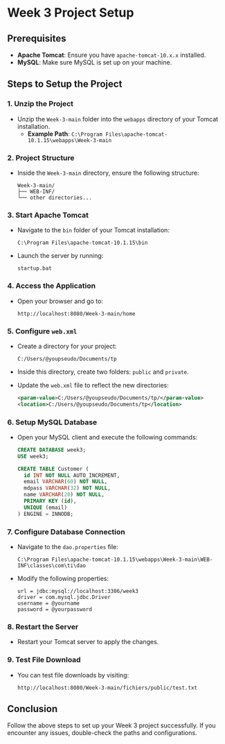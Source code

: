 # Week 3 Project Setup

## Prerequisites
- **Apache Tomcat**: Ensure you have `apache-tomcat-10.x.x` installed.
- **MySQL**: Make sure MySQL is set up on your machine.

## Steps to Setup the Project

### 1. Unzip the Project
- Unzip the `Week-3-main` folder into the `webapps` directory of your Tomcat installation.
    - **Example Path**: `C:\Program Files\apache-tomcat-10.1.15\webapps\Week-3-main`

### 2. Project Structure
- Inside the `Week-3-main` directory, ensure the following structure:
    ```
    Week-3-main/
    ├── WEB-INF/
    └── other directories...
    ```

### 3. Start Apache Tomcat
- Navigate to the `bin` folder of your Tomcat installation:
    ```
    C:\Program Files\apache-tomcat-10.1.15\bin
    ```
- Launch the server by running:
    ```
    startup.bat
    ```

### 4. Access the Application
- Open your browser and go to:
    ```
    http://localhost:8080/Week-3-main/home
    ```

### 5. Configure `web.xml`
- Create a directory for your project:
    ```
    C:/Users/@youpseudo/Documents/tp
    ```
- Inside this directory, create two folders: `public` and `private`.
  
- Update the `web.xml` file to reflect the new directories:
    ```xml
    <param-value>C:/Users/@youpseudo/Documents/tp/</param-value>
    <location>C:/Users/@youpseudo/Documents/tp</location>
    ```

### 6. Setup MySQL Database
- Open your MySQL client and execute the following commands:
    ```sql
    CREATE DATABASE week3;
    USE week3;

    CREATE TABLE Customer (
      id INT NOT NULL AUTO_INCREMENT,
      email VARCHAR(60) NOT NULL,
      mdpass VARCHAR(32) NOT NULL,
      name VARCHAR(20) NOT NULL,
      PRIMARY KEY (id),
      UNIQUE (email)
    ) ENGINE = INNODB;
    ```

### 7. Configure Database Connection
- Navigate to the `dao.properties` file:
    ```
    C:\Program Files\apache-tomcat-10.1.15\webapps\Week-3-main\WEB-INF\classes\com\ti\dao
    ```
- Modify the following properties:
    ```
    url = jdbc:mysql://localhost:3306/week3
    driver = com.mysql.jdbc.Driver
    username = @yourname
    password = @yourpassword
    ```

### 8. Restart the Server
- Restart your Tomcat server to apply the changes.

### 9. Test File Download
- You can test file downloads by visiting:
    ```
    http://localhost:8080/Week-3-main/fichiers/public/test.txt
    ```

## Conclusion
Follow the above steps to set up your Week 3 project successfully. If you encounter any issues, double-check the paths and configurations.
